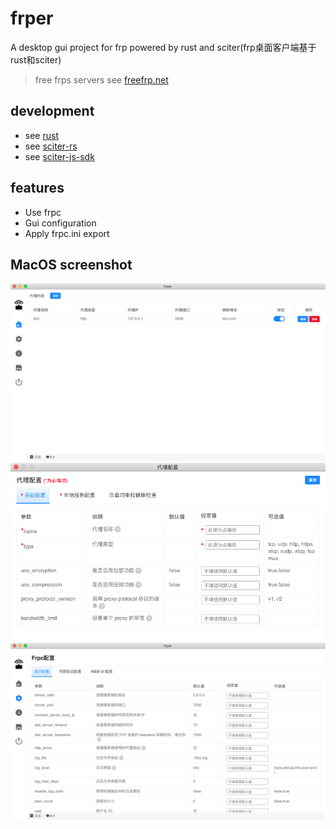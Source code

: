 # frper
A desktop gui project for frp powered by rust and sciter(frp桌面客户端基于rust和sciter)

> free frps servers see [freefrp.net](https://freefrp.net/) 

## development

+ see [rust](https://www.rust-lang.org)
+ see [sciter-rs](https://github.com/sciter-sdk/rust-sciter#getting-started)
+ see [sciter-js-sdk](https://gitlab.com/sciter-engine/sciter-js-sdk/-/tree/main)

## features

+ Use frpc
+ Gui configuration
+ Apply frpc.ini export

## MacOS screenshot

![Proxy List](images/1.png)
![Add a new proxy](images/3.png)
![Frpc Settings](images/2.png)

